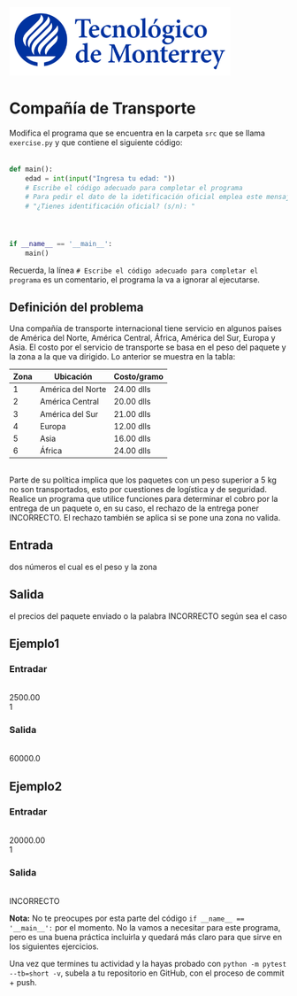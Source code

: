 ![Tec de Monterrey](../../images/logotecmty.png)
# Compañía de Transporte

Modifica el programa que se encuentra en la carpeta `src` que se llama
`exercise.py` y que contiene el siguiente código:

```python

def main():
    edad = int(input("Ingresa tu edad: "))
    # Escribe el código adecuado para completar el programa
    # Para pedir el dato de la idetificación oficial emplea este mensaje:
    # "¿Tienes identificación oficial? (s/n): "



if __name__ == '__main__':
    main()
```

Recuerda, la línea `# Escribe el código adecuado para completar el programa` es un comentario, el programa la va a ignorar al ejecutarse.

## Definición del problema
Una compañía de transporte internacional tiene servicio en algunos países de América del Norte, América Central, África, América del Sur, Europa y Asia. El costo por el servicio de transporte se basa en el peso del paquete y la zona a la que va dirigido. Lo anterior se muestra en la tabla:
<table >
 <thead >
        <tr>
            <th >Zona</th>
            <th >Ubicación</th>
            <th >Costo/gramo</th>
        </tr>
    </thead>
   <Body>
     <tr >
            <td>1</td>
            <td>América del Norte</td>
            <td>24.00 dlls</td>
     </tr>
     <tr>
            <td>2</td>
            <td>América Central</td>
            <td>20.00 dlls</td>
        </tr>
        <tr  >
            <td>3</td>
            <td>América del Sur</td>
            <td>21.00 dlls</td>
        </tr>
        <tr  >
            <td>4</td>
            <td>Europa</td>
            <td>12.00 dlls</td>
        </tr>
        <tr  >
            <td>5</td>
            <td>Asia</td>
            <td>16.00 dlls</td>
        </tr>
        <tr  >
            <td>6</td>
            <td>África</td>
            <td>24.00 dlls</td>
        </tr>
   </Body>
</table>
<br>Parte de su política implica que los paquetes con un peso superior a 5 kg no son transportados, esto por cuestiones de logística y de seguridad. Realice un programa que utilice funciones para determinar el cobro por la entrega de un paquete o, en su caso, el rechazo de la entrega poner INCORRECTO. El rechazo también se  aplica si se pone una zona no valida. 
</p>
<h2>Entrada</h2>
dos números el cual es el peso y la zona 
<h2>Salida</h2>
el precios del paquete enviado  o la  palabra INCORRECTO según sea el caso

<h2>Ejemplo1</h2>
<h3>Entradar</h3>
<br>2500.00
<br>1
<h3>Salida</h3>
<br>60000.0

<h2>Ejemplo2</h2>
<h3>Entradar</h3>
<br>20000.00
<br>1
<h3>Salida</h3>
<br>INCORRECTO

**Nota:** No te preocupes por esta parte del código
`if __name__ == '__main__':` por el momento. No la vamos a necesitar para
este programa, pero es una buena práctica incluirla y quedará más
claro para que sirve en los siguientes ejercicios.

Una vez que termines tu actividad y la hayas probado con `python -m pytest --tb=short -v`,
subela a tu repositorio en GitHub, con el proceso de commit + push.
